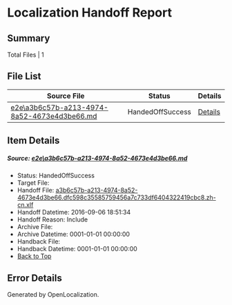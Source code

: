 # <a name='report-top'></a> Localization Handoff Report

## Summary
 Total Files | 1

## File List
 Source File | Status | Details 
 ----------- | ------ | ------- 
 [e2e\a3b6c57b-a213-4974-8a52-4673e4d3be66.md](https://github.com/OpenLocalizationTestOrg/ol-test0/blob/f59c4054d5981ccb204409afda42ff8e3af98d72/e2e/a3b6c57b-a213-4974-8a52-4673e4d3be66.md) | HandedOffSuccess | [Details](#1b913c2c9c574919ba03bbb13d5d338cbc9efb421)

## Item Details
##### <a name='1b913c2c9c574919ba03bbb13d5d338cbc9efb421'></a> Source: [e2e\a3b6c57b-a213-4974-8a52-4673e4d3be66.md](https://github.com/OpenLocalizationTestOrg/ol-test0/blob/f59c4054d5981ccb204409afda42ff8e3af98d72/e2e/a3b6c57b-a213-4974-8a52-4673e4d3be66.md)
* Status: HandedOffSuccess
* Target File: 
* Handoff File: [a3b6c57b-a213-4974-8a52-4673e4d3be66.dfc598c35585759456a7c733df6404322419cbc8.zh-cn.xlf](https://github.com/OpenLocalizationTestOrg/ol-test0-handoff/blob/b1b60abca4d95c13949603eefc9cfbee7c69fcbd/ol-handoff/OpenLocalizationTestOrg/ol-test0-zhcn/ci/ht/a3b6c57b-a213-4974-8a52-4673e4d3be66.dfc598c35585759456a7c733df6404322419cbc8.zh-cn.xlf)
* Handoff Datetime: 2016-09-06 18:51:34
* Handoff Reason: Include
* Archive File: 
* Archive Datetime: 0001-01-01 00:00:00
* Handback File: 
* Handback Datetime: 0001-01-01 00:00:00
* [Back to Top](#report-top)


## Error Details

Generated by OpenLocalization.
